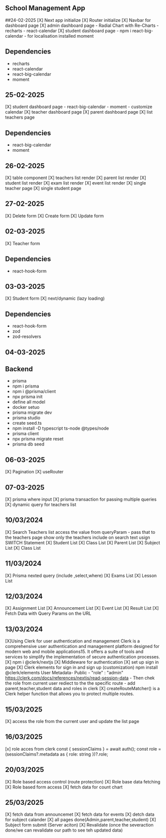 ## School Management App
##24-02-2025
 [X] Next app initialize 
 [X] Router initialize 
 [X] Navbar for dashboard page
 [X] admin dashboard page
     - Radial Chart with Re-Charts
     - recharts 
     - react-calendar
 [X] student dashboard page
     - npm i react-big-calendar
     - for localisation installed moment

## Dependencies 
- recharts
- react-calendar
- react-big-calendar
- moment

## 25-02-2025
 [X] student dashboard page
     - react-big-calendar
     - moment
     - customize calendar
[X] teacher dashboard page
[X] parent dashboard page
[X] list teachers page
## Dependencies
- react-big-calendar
- moment

## 26-02-2025
[X] table component
[X] teachers list render
[X] parent list render
[X] student list render
[X] exam list render
[X] event list render
[X] single teacher page
[X] single student page

## 27-02-2025
[X] Delete form
[X] Create form
[X] Update form

## 02-03-2025
[X] Teacher form

## Dependencies
- react-hook-form

## 03-03-2025
[X] Student form
[X] next/dynamic (lazy loading)
## Dependencies
- react-hook-form
- zod
- zod-resolvers

## 04-03-2025
## Backend
- prisma
- npm i prisma
- npm i @prisma/client
- npx prisma init
- define all model
- docker setuo
- prisma migrate dev
- prisma studio
- create seed.ts
- npm install -D typescript ts-node @types/node
- prisma client
- npx prisma migrate reset  
- prisma db seed

## 06-03-2025
[X] Pagination
[X] useRouter

## 07-03-2025
[X] prisma where input
[X] prisma transaction for passing multiple queries
[X] dynamic query for teachers list

## 10/03/2024
[X] Search Teachers list 
      access the value from queryParam - pass that to the teachers page
      show only the teachers include on search text usign SWITCH Statement
[X] Student List
[X] Class List
[X] Parent List
[X] Subject List
[X] Class List

## 11/03/2024
 [X] Prisma nexted query (include ,select,where)
 [X] Exams List 
 [X] Lesson List

## 12/03/2024
 [X] Assignment List
 [X] Announcement List
 [X] Event List
 [X] Result List
 [X] Fetch Data with Query Params on the URL

 ## 13/03/2024
 [X]Using Clerk for user authentication and management 
    Clerk is a comprehensive user authentication and management platform designed for modern 
    web and mobile applications15. It offers a suite of tools and services to simplify the 
    implementation of secure authentication processes.
[X] npm i @clerk/nextjs
[X] Middleware for authentication
[X] set up sign in page
[X] Clerk elements for sign in and sign up (customization)
      npm install @clerk/elements
User Metadata- Public - "role" : "admin"
    https://clerk.com/docs/references/nextjs/read-session-data
    - Then chek the role from current user rediect to the the specific route
    - add parent,teacher,student data  and roles in clerk
[X] createRouteMatcher()  is a Clerk helper function that allows you to protect multiple 
    routes.

## 15/03/2025
[X] access the role from the current user and update the list page

## 16/03/2025
[x] role acces from clerk
     const { sessionClaims } = await auth();
     const role = (sessionClaims?.metadata as { role: string })?.role;

## 20/03/2025
[X] Role based access control (route protection)
[X] Role base data fetching
[X] Role based form access
[X] fetch data for count chart

## 25/03/2025
 [X] fetch data from announcemet 
 [X] fetch data for events
 [X] detch data for subject calander 
 [X] all pages done(Admin,parent,teacher,student)
 [X] Subject form submit (Server aciton)
 [X] Revalidate (once the severaction done/we can revalidate our path to see teh updated data)




